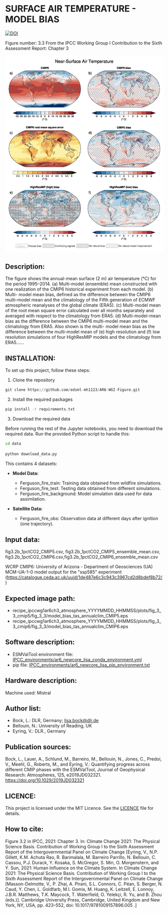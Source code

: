 SURFACE AIR TEMPERATURE - MODEL BIAS
====================================
[![DOI](https://zenodo.org/badge/DOI/10.5281/zenodo.6656093.svg)](https://doi.org/10.5281/zenodo.6656093)

Figure number: 3.3
From the IPCC Working Group I Contribution to the Sixth Assessment Report: Chapter 3

![Figure 3.3](/ar6_wg1_chap3_figure3_3_surface_temp_model_bias.png?raw=true)


Description:
------------
The figure shows the annual-mean surface (2 m) air temperature (°C) for the 
period 1995–2014. (a) Multi-model (ensemble) mean constructed with one 
realization of the CMIP6 historical experiment from each model. (b) Multi-
model mean bias, defined as the difference between the CMIP6 multi-model mean
and the climatology of the Fifth generation of ECMWF atmospheric reanalyses 
of the global climate (ERA5). (c) Multi-model mean of the root mean square error
calculated over all months separately and averaged with respect to the 
climatology from ERA5. (d) Multi-model-mean bias as the difference between the 
CMIP6 multi-model mean and the climatology from ERA5. Also shown is the multi-
model mean bias as the difference between the multi-model mean of (e) high
resolution and (f) low resolution simulations of four HighResMIP models and the 
climatology from ERA5......


INSTALLATION:
------------
To set up this project, follow these steps:

1. Clone the repository

```python
git clone https://github.com/edsml-mh1123/AR6-WGI-Figure.git

```

2. Install the required packages
   
```bash
pip install -r requirements.txt

```

3. Download the required data

Before running the rest of the Jupyter notebooks, you need to download the required data. Run the provided Python script to handle this:

```bash
cd data

python download_data.py
```
This contains 4 datasets: 

- **Model Data:**
  - Ferguson_fire_train: Training data obtained from wildfire simulations.
  - Ferguson_fire_test: Testing data obtained from different simulations.
  - Ferguson_fire_background: Model simulation data used for data assimilation.

- **Satellite Data:**
  - Ferguson_fire_obs: Observation data at different days after ignition (one trajectory).


Input data: 
--------------------
fig3.2b_1pctCO2_CMIP5.csv, fig3.2b_1pctCO2_CMIP5_ensemble_mean.csv, fig3.2b_1pctCO2_CMIP6.csv,fig3.2b_1pctCO2_CMIP6_ensemble_mean.csv

WCRP CMIP6: University of Arizona - Department of Geosciences (UA) MCM-UA-1-0 model output for the "ssp585" experiment
(https://catalogue.ceda.ac.uk/uuid/1de487e6c3c943c3967cd2d8bdef8b72/)


Expected image path:
--------------------
- recipe_ipccwg1ar6ch3_atmosphere_YYYYMMDD_HHMMSS/plots/fig_3_3_cmip5/fig_3_3/model_bias_tas_annualclim_CMIP5.eps
- recipe_ipccwg1ar6ch3_atmosphere_YYYYMMDD_HHMMSS/plots/fig_3_3_cmip6/fig_3_3/model_bias_tas_annualclim_CMIP6.eps


Software description:
---------------------
- ESMValTool environment file: [IPCC_environments/ar6_newcore_lisa_conda_environment.yml](https://github.com/ipcc-wgi/ESMValTool-AR6-OriginalCode-FinalFigures/blob/main/IPCC_environments/ar6_newcore_lisa_conda_environment.yml)
- pip file: [IPCC_environments/ar6_newcore_lisa_pip_environment.txt](https://github.com/ipcc-wgi/ESMValTool-AR6-OriginalCode-FinalFigures/blob/main/IPCC_environments/ar6_newcore_lisa_pip_environment.txt)


Hardware description:
---------------------
Machine used: Mistral


Author list:
------------
- Bock, L.: DLR, Germany; lisa.bock@dlr.de
- Bellouin, N.: University of Reading, UK 
- Eyring, V.: DLR., Germany


Publication sources:
--------------------
Bock, L., Lauer, A., Schlund, M., Barreiro, M., Bellouin, N., Jones, C., Predoi, V., Meehl, G., Roberts, M., and Eyring, V.: Quantifying progress across different CMIP phases with the ESMValTool, Journal of Geophysical Research: Atmospheres, 125, e2019JD032321. https://doi.org/10.1029/2019JD032321


LICENCE:
---------------------
This project is licensed under the MIT Licence. See the [LICENCE](https://github.com/edsml-mh1123/AR6-WGI-Figure/blob/main/LICENSE) file for details. 


How to cite:
---------------------
Figure 3.2 in IPCC, 2021: Chapter 3. In: Climate Change 2021: The Physical Science Basis. Contribution of Working Group I to 
the Sixth Assessment Report of the Intergovernmental Panel on Climate Change [Eyring, V., N.P. Gillett, K.M. Achuta Rao, R. Barimalala,
 M. Barreiro Parrillo, N. Bellouin, C. Cassou, P.J. Durack, Y. Kosaka, S. McGregor, S. Min, O. Morgenstern, and Y. Sun, 2021: Human 
Influence on the Climate System. In Climate Change 2021: The Physical Science Basis. 
Contribution of Working Group I to the Sixth Assessment Report of the Intergovernmental Panel on Climate Change [Masson-Delmotte, V., 
P. Zhai, A. Pirani, S.L. Connors, C. Péan, S. Berger, N. Caud, Y. Chen, L. Goldfarb, M.I. Gomis, M. Huang, K. Leitzell, E. Lonnoy, 
J.B.R. Matthews, T.K. Maycock, T. Waterfield, O. Yelekçi, R. Yu, and B. Zhou (eds.)]. 
Cambridge University Press, Cambridge, United Kingdom and New York, NY, USA, pp. 423–552, doi: 10.1017/9781009157896.005 .]
